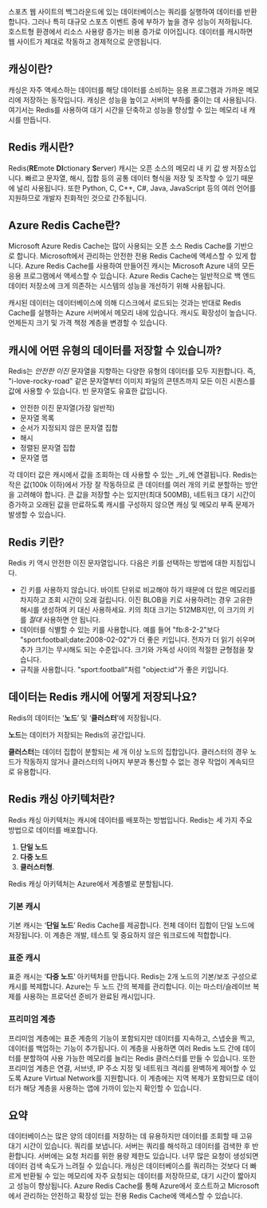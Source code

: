 스포츠 웹 사이트의 백그라운드에 있는 데이터베이스는 쿼리를 실행하여 데이터를 반환합니다. 그러나 특히 대규모 스포츠 이벤트 중에 부하가 높을 경우 성능이 저하됩니다. 호스트형 환경에서 리소스 사용량 증가는 비용 증가로 이어집니다. 데이터를 캐시하면 웹 사이트가 제대로 작동하고 경제적으로 운영됩니다.

## <a name="what-is-caching"></a>캐싱이란?

캐싱은 자주 액세스하는 데이터를 해당 데이터를 소비하는 응용 프로그램과 가까운 메모리에 저장하는 동작입니다. 캐싱은 성능을 높이고 서버의 부하를 줄이는 데 사용됩니다. 여기서는 Redis를 사용하여 대기 시간을 단축하고 성능을 향상할 수 있는 메모리 내 캐시를 만듭니다.

## <a name="what-is-a-redis-cache"></a>Redis 캐시란?

Redis(**RE**mote **DI**ctionary **S**erver) 캐시는 오픈 소스의 메모리 내 키 값 쌍 저장소입니다. 빠르고 문자열, 해시, 집합 등의 공통 데이터 형식을 저장 및 조작할 수 있기 때문에 널리 사용됩니다. 또한 Python, C, C++, C#, Java, JavaScript 등의 여러 언어를 지원하므로 개발자 친화적인 것으로 간주됩니다.

## <a name="what-is-azure-redis-cache"></a>Azure Redis Cache란?

Microsoft Azure Redis Cache는 많이 사용되는 오픈 소스 Redis Cache를 기반으로 합니다. Microsoft에서 관리하는 안전한 전용 Redis Cache에 액세스할 수 있게 합니다. Azure Redis Cache를 사용하여 만들어진 캐시는 Microsoft Azure 내의 모든 응용 프로그램에서 액세스할 수 있습니다. Azure Redis Cache는 일반적으로 백 엔드 데이터 저장소에 크게 의존하는 시스템의 성능을 개선하기 위해 사용됩니다.

캐시된 데이터는 데이터베이스에 의해 디스크에서 로드되는 것과는 반대로 Redis Cache를 실행하는 Azure 서버에서 메모리 내에 있습니다. 캐시도 확장성이 높습니다. 언제든지 크기 및 가격 책정 계층을 변경할 수 있습니다.

## <a name="what-type-of-data-can-be-stored-in-the-cache"></a>캐시에 어떤 유형의 데이터를 저장할 수 있습니까?

Redis는 _안전한 이진_ 문자열을 지향하는 다양한 유형의 데이터를 모두 지원합니다. 즉, "i-love-rocky-road" 같은 문자열부터 이미지 파일의 콘텐츠까지 모든 이진 시퀀스를 값에 사용할 수 있습니다. 빈 문자열도 유효한 값입니다.

- 안전한 이진 문자열(가장 일반적)
- 문자열 목록
- 순서가 지정되지 않은 문자열 집합
- 해시
- 정렬된 문자열 집합
- 문자열 맵

각 데이터 값은 캐시에서 값을 조회하는 데 사용할 수 있는 _키_에 연결됩니다. Redis는 작은 값(100k 이하)에서 가장 잘 작동하므로 큰 데이터를 여러 개의 키로 분할하는 방안을 고려해야 합니다. 큰 값을 저장할 수는 있지만(최대 500MB), 네트워크 대기 시간이 증가하고 오래된 값을 만료하도록 캐시를 구성하지 않으면 캐싱 및 메모리 부족 문제가 발생할 수 있습니다.

## <a name="what-is-a-redis-key"></a>Redis 키란?
Redis 키 역시 안전한 이진 문자열입니다. 다음은 키를 선택하는 방법에 대한 지침입니다.

- 긴 키를 사용하지 않습니다. 바이트 단위로 비교해야 하기 때문에 더 많은 메모리를 차지하고 조회 시간이 오래 걸립니다. 이진 BLOB을 키로 사용하려는 경우 고유한 해시를 생성하여 키 대신 사용하세요. 키의 최대 크기는 512MB지만, 이 크기의 키를 _절대_ 사용하면 안 됩니다.
- 데이터를 식별할 수 있는 키를 사용합니다. 예를 들어 "fb:8-2-2"보다 "sport:football;date:2008-02-02"가 더 좋은 키입니다. 전자가 더 읽기 쉬우며 추가 크기는 무시해도 되는 수준입니다. 크기와 가독성 사이의 적절한 균형점을 찾습니다.
- 규칙을 사용합니다. "sport:football"처럼 "object:id"가 좋은 키입니다. 

## <a name="how-is-data-stored-in-a-redis-cache"></a>데이터는 Redis 캐시에 어떻게 저장되나요?

Redis의 데이터는 ‘**노드**’ 및 ‘**클러스터**’에 저장됩니다.

**노드**는 데이터가 저장되는 Redis의 공간입니다.

**클러스터**는 데이터 집합이 분할되는 세 개 이상 노드의 집합입니다. 클러스터의 경우 노드가 작동하지 않거나 클러스터의 나머지 부분과 통신할 수 없는 경우 작업이 계속되므로 유용합니다.

## <a name="what-are-redis-caching-architectures"></a>Redis 캐싱 아키텍처란?

Redis 캐싱 아키텍처는 캐시에 데이터를 배포하는 방법입니다. Redis는 세 가지 주요 방법으로 데이터를 배포합니다.

1. **단일 노드**
1. **다중 노드**
1. **클러스터형**.

Redis 캐싱 아키텍처는 Azure에서 계층별로 분할됩니다.

### <a name="basic-cache"></a>기본 캐시

기본 캐시는 ‘**단일 노드**’ Redis Cache를 제공합니다. 전체 데이터 집합이 단일 노드에 저장됩니다. 이 계층은 개발, 테스트 및 중요하지 않은 워크로드에 적합합니다.

### <a name="standard-cache"></a>표준 캐시

표준 캐시는 ‘**다중 노드**’ 아키텍처를 만듭니다. Redis는 2개 노드의 기본/보조 구성으로 캐시를 복제합니다. Azure는 두 노드 간의 복제를 관리합니다. 이는 마스터/슬레이브 복제를 사용하는 프로덕션 준비가 완료된 캐시입니다.

### <a name="premium-tier"></a>프리미엄 계층

프리미엄 계층에는 표준 계층의 기능이 포함되지만 데이터를 지속하고, 스냅숏을 찍고, 데이터를 백업하는 기능이 추가됩니다. 이 계층을 사용하면 여러 Redis 노드 간에 데이터를 분할하여 사용 가능한 메모리를 늘리는 Redis 클러스터를 만들 수 있습니다. 또한 프리미엄 계층은 연결, 서브넷, IP 주소 지정 및 네트워크 격리를 완벽하게 제어할 수 있도록 Azure Virtual Network를 지원합니다. 이 계층에는 지역 복제가 포함되므로 데이터가 해당 계층을 사용하는 앱에 가까이 있는지 확인할 수 있습니다.

## <a name="summary"></a>요약

데이터베이스는 많은 양의 데이터를 저장하는 데 유용하지만 데이터를 조회할 때 고유 대기 시간이 있습니다. 쿼리를 보냅니다. 서버는 쿼리를 해석하고 데이터를 검색한 후 반환합니다. 서버에는 요청 처리를 위한 용량 제한도 있습니다. 너무 많은 요청이 생성되면 데이터 검색 속도가 느려질 수 있습니다. 캐싱은 데이터베이스를 쿼리하는 것보다 더 빠르게 반환될 수 있는 메모리에 자주 요청되는 데이터를 저장하므로, 대기 시간이 짧아지고 성능이 향상됩니다. Azure Redis Cache를 통해 Azure에서 호스트하고 Microsoft에서 관리하는 안전하고 확장성 있는 전용 Redis Cache에 액세스할 수 있습니다.
